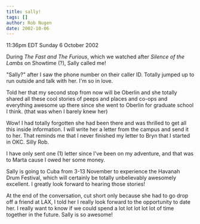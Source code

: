 ```yaml
---
title: sally!
tags: []
author: Rob Nugen
date: 2002-10-06
---
```


<p class=date>11:36pm EDT Sunday 6 October 2002</p>

<p>During <em>The Fast and The Furious</em>, which we watched after
<em>Silence of the Lambs</em> on Showtime (?), Sally called me!</p>

<p>"Sally?" after I saw the phone number on their caller ID.  Totally
jumped up to run outside and talk with her.  I'm so in love.</p>

<p>Told her that my second stop from now will be Oberlin and she
totally shared all these cool stories of peeps and places and co-ops
and everything awesome up there since she went to Oberlin for graduate
school I think. (that was when I barely knew her)</p>

<p>Wow!  I had totally forgotten she had been there and was thrilled
to get all this inside information.  I will write her a letter from
the campus and send it to her.  That reminds me that I never finished
my letter to Bryn that I started in OKC.  Silly Rob.</p>

<p>I have only sent one (1) letter since I've been on my adventure,
and that was to Marta cause I owed her some money.</p>

<p>Sally is going to Cuba from 3-13 November to experience the Havanah
Drum Festival, which will certainly be totally unbelievably awesomely
excellent.  I greatly look forward to hearing those stories!</p>

<p>At the end of the conversation, cut short only because she had to
go drop off a friend at LAX, I told her I really look forward to the
opportunity to date her.  I really want to know if we could spend a
lot lot lot lot lot of time together in the future.  Sally is so
awesome!</p>

